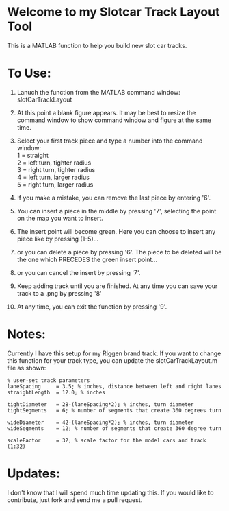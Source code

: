 Welcome to my Slotcar Track Layout Tool
========

This is a MATLAB function to help you build new slot car tracks.  

To Use:
=
1. Lanuch the function from the MATLAB command window:  
	slotCarTrackLayout
2. At this point a blank figure appears. It may be best to resize the command window to show command window and figure at the same time. 
3. Select your first track piece and type a number into the command window:  
    1 = straight  
    2 = left turn, tighter radius  
    3 = right turn, tighter radius  
    4 = left turn, larger radius  
    5 = right turn, larger radius  

4. If you make a mistake, you can remove the last piece by entering '6'.
5. You can insert a piece in the middle by pressing '7', selecting the point on the map you want to insert.
6. The insert point will become green. Here you can choose to insert any piece like by pressing (1-5)...
1. or you can delete a piece by pressing '6'. The piece to be deleted will be the one which PRECEDES the green insert point...
1. or you can cancel the insert by pressing '7'.
7. Keep adding track until you are finished. At any time you can save your track to a .png by pressing '8'
8. At any time, you can exit the function by pressing '9'.


Notes:
=
Currently I have this setup for my Riggen brand track. If you want to change this function for your track type, you can update the slotCarTrackLayout.m file as shown:

    % user-set track parameters
    laneSpacing     = 3.5; % inches, distance between left and right lanes
    straightLength  = 12.0; % inches

    tightDiameter   = 28-(laneSpacing*2); % inches, turn diameter
    tightSegments   = 6; % number of segments that create 360 degrees turn

    wideDiameter    = 42-(laneSpacing*2); % inches, turn diameter
    wideSegments    = 12; % number of segments that create 360 degree turn

    scaleFactor     = 32; % scale factor for the model cars and track (1:32)
    
Updates:
=
I don't know that I will spend much time updating this. If you would like to contribute, just fork and send me a pull request.

